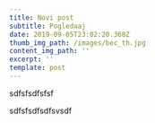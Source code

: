 ```yaml
---
title: Novi post
subtitle: Pogledaaj
date: 2019-09-05T23:02:20.368Z
thumb_img_path: /images/bec_th.jpg
content_img_path: ''
excerpt: ''
template: post
---
```

sdfsfsdfsfsf

sdfsfsdfsdfsvsdf
